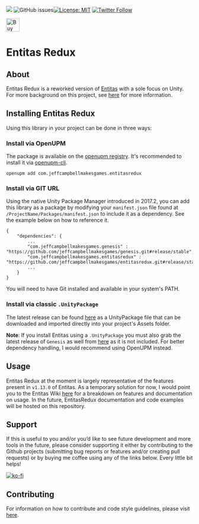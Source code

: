 <a href="https://openupm.com/packages/com.jeffcampbellmakesgames.entitasredux/"><img src="https://img.shields.io/npm/v/com.jeffcampbellmakesgames.entitasredux?label=openupm&amp;registry_uri=https://package.openupm.com" /></a>
<img alt="GitHub issues" src="https://img.shields.io/github/issues/jeffcampbellmakesgames/EntitasRedux?style=flat-square">[![License: MIT](https://img.shields.io/badge/License-MIT-blue.svg)](https://opensource.org/licenses/MIT)
[![Twitter Follow](https://img.shields.io/badge/twitter-%40stampyturtle-blue.svg?style=flat&label=Follow)](https://twitter.com/stampyturtle)

<a href='https://ko-fi.com/I3I2W7GX' target='_blank'><img height='36' style='border:0px;height:36px;' src='https://cdn.ko-fi.com/cdn/kofi3.png?v=2' border='0' alt='Buy Me a Coffee at ko-fi.com' /></a>

# Entitas Redux

## About
Entitas Redux is a reworked version of [Entitas](https://github.com/sschmid/Entitas-CSharp) with a sole focus on Unity. For more background on this project, see [here](BACKGROUND.md) for more information.

## Installing Entitas Redux
Using this library in your project can be done in three ways:

### Install via OpenUPM
The package is available on the [openupm registry](https://openupm.com/). It's recommended to install it via [openupm-cli](https://github.com/openupm/openupm-cli).

```
openupm add com.jeffcampbellmakesgames.entitasredux
```

### Install via GIT URL
Using the native Unity Package Manager introduced in 2017.2, you can add this library as a package by modifying your `manifest.json` file found at `/ProjectName/Packages/manifest.json` to include it as a dependency. See the example below on how to reference it.

```
{
	"dependencies": {
		...
		"com.jeffcampbellmakesgames.genesis" : "https://github.com/jeffcampbellmakesgames/genesis.git#release/stable",
		"com.jeffcampbellmakesgames.entitasredux" : "https://github.com/jeffcampbellmakesgames/entitasredux.git#release/stable",
		...
	}
}
```


You will need to have Git installed and available in your system's PATH.

### Install via classic `.UnityPackage`
The latest release can be found [here](https://github.com/jeffcampbellmakesgames/entitasredux/releases) as a UnityPackage file that can be downloaded and imported directly into your project's Assets folder.

**Note**: If you install Entitas using a `.UnityPackage` you must also grab the latest release of `Genesis` as well from [here](https://github.com/jeffcampbellmakesgames/genesis.git) as it is not included. For better dependency handling, I would recommend using OpenUPM instead.

## Usage

Entitas Redux at the moment is largely representative of the features present in `v1.13.0` of Entitas. As a temporary solution for now, I would point you to the Entitas Wiki [here](https://github.com/sschmid/Entitas-CSharp/wiki/Tutorials) for a breakdown on features and documentation on usage. In the future, EntitasRedux documentation and code examples will be hosted on this repository.

## Support
If this is useful to you and/or you’d like to see future development and more tools in the future, please consider supporting it either by contributing to the Github projects (submitting bug reports or features and/or creating pull requests) or by buying me coffee using any of the links below. Every little bit helps!

[![ko-fi](https://www.ko-fi.com/img/githubbutton_sm.svg)](https://ko-fi.com/I3I2W7GX)

## Contributing

For information on how to contribute and code style guidelines, please visit [here](CONTRIBUTING.md).
